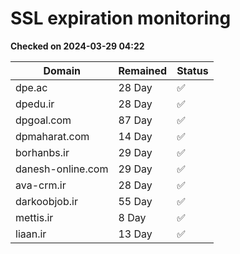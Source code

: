 # SSL expiration monitoring

**Checked on 2024-03-29 04:22**

| Domain | Remained | Status       |
|--------|----------|--------------|
| dpe.ac     | 28 Day   | ✅ |
| dpedu.ir     | 28 Day   | ✅ |
| dpgoal.com     | 87 Day   | ✅ |
| dpmaharat.com     | 14 Day   | ✅ |
| borhanbs.ir     | 29 Day   | ✅ |
| danesh-online.com     | 29 Day   | ✅ |
| ava-crm.ir     | 28 Day   | ✅ |
| darkoobjob.ir     | 55 Day   | ✅ |
| mettis.ir     | 8 Day   | ✅ |
| liaan.ir     | 13 Day   | ✅ |
